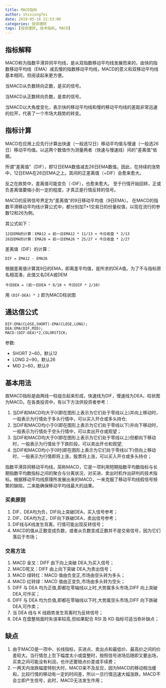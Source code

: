 ```yaml
---
title: MACD指标
author: shixiongfei
date: 2019-05-16 22:53:00
categories: 投资理财
tags: [投资理财, 技术指标, MACD]
---
```


## 指标解释

MACD称为指数平滑异同平均线，是从双指数移动平均线发展而来的，由快的指数移动平均线（EMA）减去慢的指数移动平均线，MACD的意义和双移动平均线基本相同，但阅读起来更方便。

当MACD从负数转向正数，是买的信号。

当MACD从正数转向负数，是卖的信号。

当MACD以大角度变化，表示快的移动平均线和慢的移动平均线的差距非常迅速的拉开，代表了一个市场大趋势的转变。

## 指标计算

MACD在应用上应先行计算出快速（一般选12日）移动平均值与慢速（一般选26日）移动平均值。以这两个数值作为测量两者（快速与慢速线）间的"差离值"依据。

所谓"差离值"（DIF），即12日EMA数值减去26日EMA数值。因此，在持续的涨势中，12日EMA在26日EMA之上。其间的正差离值（+DIF）会愈来愈大。

反之在跌势中，差离值可能变负（-DIF），也愈来愈大。 至于行情开始回转，正或负差离值要缩小到一定的程度，才真正是行情反转的信号。

MACD的反转信号界定为"差离值"的9日移动平均值（9日EMA）。 在MACD的指数平滑移动平均线计算公式中，都分别加T+1交易日的份量权值，以现在流行的参数12和26为例。

其公式如下：

```calc
12日EMA的计算：EMA12 = 前一日EMA12 * 11/13 + 今日收盘 * 2/13
26日EMA的计算：EMA26 = 前一日EMA26 * 25/27 + 今日收盘 * 2/27
```

差离值（DIF）的计算：

```calc
DIF = EMA12 - EMA26
```

根据差离值计算其9日的EMA，即离差平均值，是所求的DEA值。为了不与指标原名相混淆，此值又名DEA或DEM

```calc
今日DEA = (前一日DEA * 8/10 + 今日DIF * 2/10)
```

用 `(DIF-DEA) * 2` 即为MACD柱状图

## 通达信公式

```tdx
DIF:EMA(CLOSE,SHORT)-EMA(CLOSE,LONG);
DEA:EMA(DIF,MID);
MACD:(DIF-DEA)*2,COLORSTICK;
```

参数:

- SHORT 2~60，默认12
- LONG 2~90，默认26
- MID 2~60，默认9

## 基本用法

故MACD指标是由两线一柱组合起来形成，快速线为DIF，慢速线为DEA，柱状图为MACD。在各类投资中，有以下方法供投资者参考：

1. 当DIF和MACD均大于0(即在图形上表示为它们处于零线以上)并向上移动时，一般表示为行情处于多头行情中，可以买入开仓或多头持仓;
2. 当DIF和MACD均小于0(即在图形上表示为它们处于零线以下)并向下移动时，一般表示为行情处于空头行情中，可以卖出开仓或观望；
3. 当DIF和MACD均大于0(即在图形上表示为它们处于零线以上)但都向下移动时，一般表示为行情处于下跌阶段，可以卖出开仓和观望;
4. 当DIF和MACD均小于0时(即在图形上表示为它们处于零线以下)但向上移动时，一般表示为行情即将上涨，股票将上涨，可以买入开仓或多头持仓；

指数平滑异同移动平均线，简称MACD，它是一项利用短期指数平均数指标与长期指数平均数指标之间的聚合与分离状况，对买进、卖出时机作出研判的技术指标。根据移动平均线原理所发展出来的MACD，一来克服了移动平均线假信号频繁的缺陷，二来能确保移动平均线最大的战果。

### 买卖原则

1. DIF、DEA均为负，DIF向上突破DEA，买入信号参考；
2. DIF、DEA均为正，DIF向下跌破DEA，卖出信号参考；
3. DIF线与K线发生背离，行情可能出现反转信号；
4. MACD的值从正数变成负数，或者从负数变成正数并不是交易信号，因为它们落后于市场；

### 交易方法

1. MACD 金叉：DIFF 由下向上突破 DEA,为买入信号；
2. MACD死叉：DIFF 由上向下突破 DEA,为卖出信号；
3. MACD 绿转红：MACD 值由负变正,市场由空头转为多头；
4. MACD 红转绿：MACD 值由正变负,市场由多头转为空头；
5. DIFF 与 DEA 均为正值,即都在零轴线以上时,大势属多头市场,DIFF 向上突破 DEA,可作买；
6. DIFF 与 DEA 均为负值,即都在零轴线以下时,大势属空头市场,DIFF 向下跌破 DEA,可作卖；
7. 当 DEA 线与 K 线趋势发生背离时为反转信号；
8. DEA 在盘整局面时失误率较高,但如果配合 RSI 及 KD 指标可适当弥补缺点；

## 缺点

1. 由于MACD是一项中、长线指标，买进点、卖出点和最低价、最高价之间的价差较大。当行情忽上忽下幅度太小或盘整时，按照信号进场后随即又要出场，买卖之间可能没有利润，也许还要赔点价差或手续费；
2. 一两天内涨跌幅度特别大时，MACD来不及反应，因为MACD的移动相当缓和，比较行情的移动有一定的时间差，所以一旦行情迅速大幅涨跌，MACD不会立即产生信号，此时，MACD无法发生作用；
